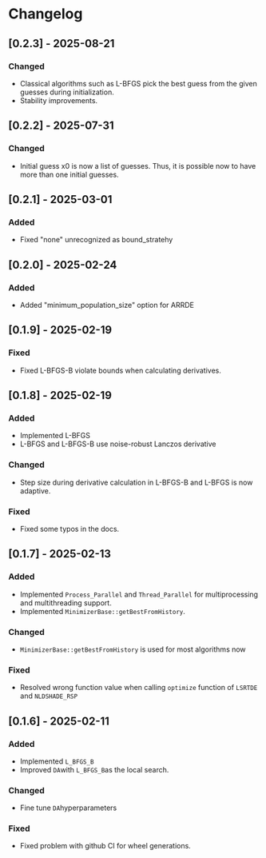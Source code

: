 # Changelog
## [0.2.3] - 2025-08-21
### Changed
- Classical algorithms such as L-BFGS pick the best guess from the given guesses during initialization. 
- Stability improvements. 

## [0.2.2] - 2025-07-31
### Changed
- Initial guess x0 is now a list of guesses. Thus, it is possible now to have more than one initial guesses. 

## [0.2.1] - 2025-03-01
### Added
- Fixed "none" unrecognized as bound_stratehy

## [0.2.0] - 2025-02-24
### Added
- Added "minimum_population_size" option for ARRDE

## [0.1.9] - 2025-02-19
### Fixed
- Fixed L-BFGS-B violate bounds when calculating derivatives.

## [0.1.8] - 2025-02-19
### Added
- Implemented L-BFGS
- L-BFGS and L-BFGS-B use noise-robust Lanczos derivative 

### Changed
- Step size during derivative calculation in L-BFGS-B and L-BFGS is now adaptive.

### Fixed
- Fixed some typos in the docs.


## [0.1.7] - 2025-02-13
### Added
- Implemented `Process_Parallel` and `Thread_Parallel` for multiprocessing and multithreading support.
- Implemented `MinimizerBase::getBestFromHistory`.

### Changed
- `MinimizerBase::getBestFromHistory` is used for most algorithms now

### Fixed
- Resolved wrong function value when calling `optimize` function of `LSRTDE` and `NLDSHADE_RSP`

## [0.1.6] - 2025-02-11
### Added
- Implemented `L_BFGS_B` 
- Improved `DA`with `L_BFGS_B`as the local search. 

### Changed
- Fine tune `DA`hyperparameters

### Fixed
- Fixed problem with github CI for wheel generations. 

